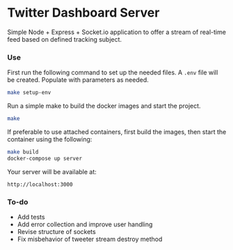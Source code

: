 # Twitter Dashboard Server

Simple Node + Express + Socket.io application to offer a stream of real-time feed based on defined tracking subject.

### Use

First run the following command to set up the needed files. A `.env` file will be created. Populate with parameters as needed.
```sh
make setup-env
```

Run a simple make to build the docker images and start the project.
```sh
make
```

If preferable to use attached containers, first build the images, then start the container using the following:
```sh
make build
docker-compose up server
```

Your server will be available at:
```
http://localhost:3000
```

### To-do

- Add tests
- Add error collection and improve user handling
- Revise structure of sockets
- Fix misbehavior of tweeter stream destroy method